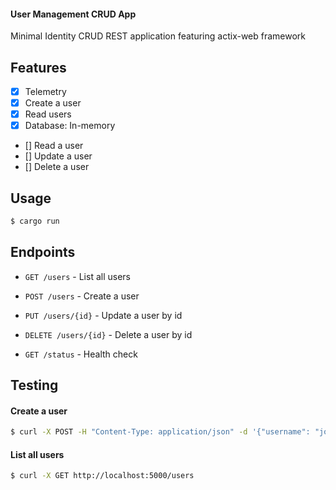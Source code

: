 #### User Management CRUD App

Minimal Identity CRUD REST application featuring actix-web framework

## Features

- [x] Telemetry
- [x] Create a user
- [x] Read users
- [x] Database: In-memory

- [] Read a user
- [] Update a user
- [] Delete a user

## Usage

```bash
$ cargo run
```

## Endpoints

- `GET /users` - List all users
- `POST /users` - Create a user

- `PUT /users/{id}` - Update a user by id
- `DELETE /users/{id}` - Delete a user by id

- `GET /status` - Health check

## Testing

#### Create a user

```bash
$ curl -X POST -H "Content-Type: application/json" -d '{"username": "john", "password": "123456", "email": "johndoe@xyz.com"}' http://localhost:5000/users
```

#### List all users

```bash
$ curl -X GET http://localhost:5000/users
```
